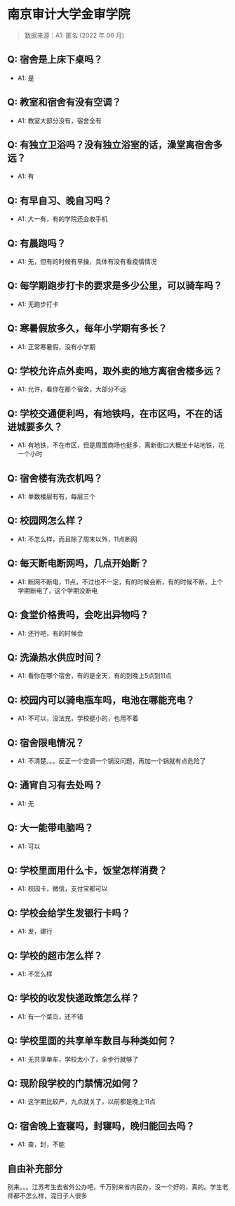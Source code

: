 # 南京审计大学金审学院

> 数据来源：A1: 匿名 (2022 年 06 月)

## Q: 宿舍是上床下桌吗？

- A1: 是

## Q: 教室和宿舍有没有空调？

- A1: 教室大部分没有，宿舍全有

## Q: 有独立卫浴吗？没有独立浴室的话，澡堂离宿舍多远？

- A1: 有

## Q: 有早自习、晚自习吗？

- A1: 大一有，有的学院还会收手机

## Q: 有晨跑吗？

- A1: 无，但有的时候有早操，具体有没有看疫情情况

## Q: 每学期跑步打卡的要求是多少公里，可以骑车吗？

- A1: 无跑步打卡

## Q: 寒暑假放多久，每年小学期有多长？

- A1: 正常寒暑假，没有小学期

## Q: 学校允许点外卖吗，取外卖的地方离宿舍楼多远？

- A1: 允许，看你在那个宿舍，大部分不远

## Q: 学校交通便利吗，有地铁吗，在市区吗，不在的话进城要多久？

- A1: 有地铁，不在市区，但是周围商场也挺多，离新街口大概坐十站地铁，花一个小时

## Q: 宿舍楼有洗衣机吗？

- A1: 单数楼层有有，每层三个

## Q: 校园网怎么样？

- A1: 不怎么样，而且除了周末以外，11点断网

## Q: 每天断电断网吗，几点开始断？

- A1: 断网不断电，11点，不过也不一定，有的时候会断，有的时候不断，上个学期断电了，这个学期没断电

## Q: 食堂价格贵吗，会吃出异物吗？

- A1: 还行吧，有的时候会

## Q: 洗澡热水供应时间？

- A1: 看你在哪个宿舍，有的是全天，有的到晚上5点到11点

## Q: 校园内可以骑电瓶车吗，电池在哪能充电？

- A1: 不可以，没法充，学校挺小的，也用不着

## Q: 宿舍限电情况？

- A1: 不清楚。。。反正一个空调一个锅没问题，再加一个锅就有点危险了

## Q: 通宵自习有去处吗？

- A1: 无

## Q: 大一能带电脑吗？

- A1: 可以

## Q: 学校里面用什么卡，饭堂怎样消费？

- A1: 校园卡，微信，支付宝都可以

## Q: 学校会给学生发银行卡吗？

- A1: 发，建行

## Q: 学校的超市怎么样？

- A1: 不怎么样

## Q: 学校的收发快递政策怎么样？

- A1: 有一个菜鸟，还不错

## Q: 学校里面的共享单车数目与种类如何？

- A1: 无共享单车，学校太小了，全步行就够了

## Q: 现阶段学校的门禁情况如何？

- A1: 这学期比较严，九点就关了，以前都是晚上11点

## Q: 宿舍晚上查寝吗，封寝吗，晚归能回去吗？

- A1: 查，封，不能

## 自由补充部分

别来。。。江苏考生去省外公办吧，千万别来省内民办，没一个好的，真的。学生老师都不怎么样，混日子人很多